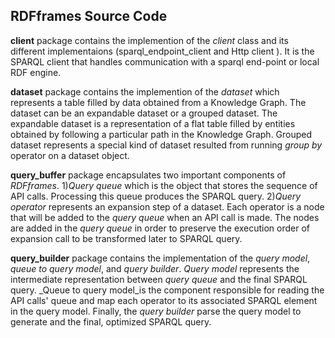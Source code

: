 ## RDFframes Source Code

**client** package contains the implemention of the _client_ class and its different implementaions (sparql_endpoint_client and Http client ). It is the SPARQL client that handles communication with a sparql end-point or local RDF engine. 

**dataset** package contains the implemention of the _dataset_ which represents a table filled by data obtained from a Knowledge Graph. The dataset can be an expandable dataset or a grouped dataset. The expandable dataset is a representation of a flat table filled by entities obtained by following a particular path in the Knowledge Graph. Grouped dataset represents a special kind of dataset resulted from running _group by_ operator on a dataset object.

**query_buffer** package encapsulates two important components of _RDFframes_. 1)_Query queue_ which is the object that stores the sequence of API calls. Processing this queue produces the SPARQL query. 2)_Query operator_ represents an expansion step of a dataset. Each operator is a node that will be added to the _query queue_ when an API call is made. The nodes are added in the _query queue_ in order to preserve the execution order of expansion call to be transformed later to SPARQL query. 

**query_builder** package contains the implementation of the _query model_, _queue to query model_, and _query builder_. _Query model_ represents the intermediate representation between _query queue_ and the final SPARQL query. _Queue to query model_is the component responsible for reading the API calls' queue and map each operator to its associated SPARQL element in the query model. Finally, the _query builder_ parse the query model to generate and the final, optimized SPARQL query.
